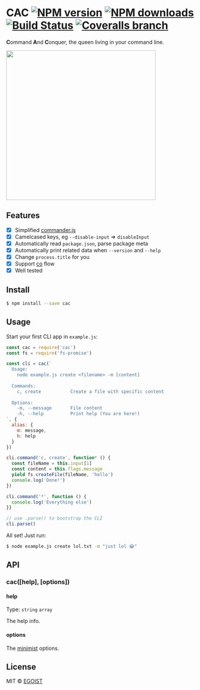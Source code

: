 # CAC [![NPM version](https://img.shields.io/npm/v/cac.svg)](https://npmjs.com/package/cac) [![NPM downloads](https://img.shields.io/npm/dm/cac.svg)](https://npmjs.com/package/cac) [![Build Status](https://img.shields.io/circleci/project/egoist/cac/master.svg)](https://circleci.com/gh/egoist/cac) [![Coveralls branch](https://img.shields.io/coveralls/egoist/cac/master.svg)](https://github.com/egoist/cac)

**C**ommand **A**nd **C**onquer, the queen living in your command line.

<img src="http://i.giphy.com/v3FeH4swox9mg.gif" width="400"/>

## Features

- [x] Simplified [commander.js](https://github.com/tj/commander.js)
- [x] Camelcased keys, eg `--disable-input` => `disableInput`
- [x] Automatically read `package.json`, parse package meta
- [x] Automatically print related data when `--version` and `--help`
- [x] Change `process.title` for you 
- [x] Support [co](https://github.com/tj/co) flow
- [x] Well tested

## Install

```bash
$ npm install --save cac
```

## Usage

Start your first CLI app in `example.js`:

```js
const cac = require('cac')
const fs = require('fs-promise')

const cli = cac(`
  Usage:
    node example.js create <filename> -m [content]
    
  Commands:
    c, create           Create a file with specific content
    
  Options:
    -m, --message       File content
    -h, --help          Print help (You are here!)
`, {
  alias: {
    m: message,
    h: help
  }
})

cli.command('c, create', function* () {
  const fileName = this.input[1]
  const content = this.flags.message
  yield fs.createFile(fileName, 'hello')
  console.log('Done!')
})

cli.command('*', function () {
  console.log('Everything else')
}}

// use .parse() to bootstrap the CLI
cli.parse()
```

All set! Just run:

```bash
$ node example.js create lol.txt -m "just lol 😂"
```

## API

### cac([help], [options])

#### help

Type: `string` `array`

The help info.

#### options

The [minimist](https://github.com/substack/minimist) options.

## License

MIT © [EGOIST](https://github.com/egoist)
